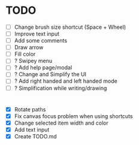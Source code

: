 # TODO

- [ ] Change brush size shortcut (Space + Wheel)
- [ ] Improve text input
- [ ] Add some comments
- [ ] Draw arrow
- [ ] Fill color
- [ ] ? Swipey menu
- [ ] ? Add help page/modal
- [ ] ? Change and Simplify the UI
- [ ] ? Add right handed and left handed mode
- [ ] ? Simplification while writing/drawing

# 

- [x] Rotate paths
- [x] Fix canvas focus problem when using shortcuts
- [x] Change selected item width and color
- [x] Add text input
- [x] Create TODO.md
